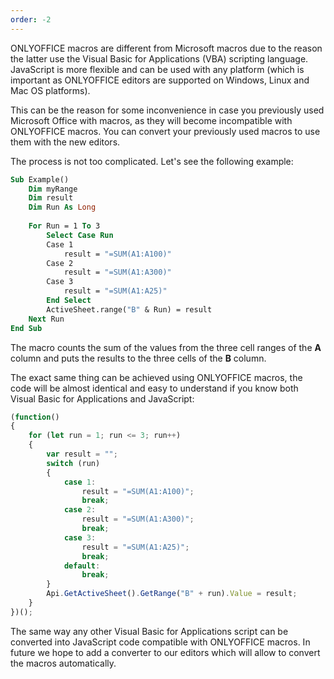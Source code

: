 ```yaml
---
order: -2
---
```


ONLYOFFICE macros are different from Microsoft macros due to the reason the latter use the Visual Basic for Applications (VBA) scripting language. JavaScript is more flexible and can be used with any platform (which is important as ONLYOFFICE editors are supported on Windows, Linux and Mac OS platforms).

This can be the reason for some inconvenience in case you previously used Microsoft Office with macros, as they will become incompatible with ONLYOFFICE macros. You can convert your previously used macros to use them with the new editors.

The process is not too complicated. Let's see the following example:

``` vb
Sub Example()
    Dim myRange
    Dim result
    Dim Run As Long
 
    For Run = 1 To 3
        Select Case Run
        Case 1
            result = "=SUM(A1:A100)"
        Case 2
            result = "=SUM(A1:A300)"
        Case 3
            result = "=SUM(A1:A25)"
        End Select
        ActiveSheet.range("B" & Run) = result
    Next Run
End Sub
```

The macro counts the sum of the values from the three cell ranges of the **A** column and puts the results to the three cells of the **B** column.

The exact same thing can be achieved using ONLYOFFICE macros, the code will be almost identical and easy to understand if you know both Visual Basic for Applications and JavaScript:

``` javascript
(function()
{
    for (let run = 1; run <= 3; run++)
    {
        var result = "";
        switch (run)
        {
            case 1:
                result = "=SUM(A1:A100)";
                break;
            case 2:
                result = "=SUM(A1:A300)";
                break;
            case 3:
                result = "=SUM(A1:A25)";
                break;
            default:
                break;
        }
        Api.GetActiveSheet().GetRange("B" + run).Value = result;
    }
})();
```

The same way any other Visual Basic for Applications script can be converted into JavaScript code compatible with ONLYOFFICE macros. In future we hope to add a converter to our editors which will allow to convert the macros automatically.
